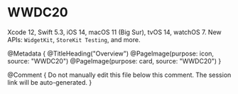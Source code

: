 # WWDC20

Xcode 12, Swift 5.3, iOS 14, macOS 11 (Big Sur), tvOS 14, watchOS 7.
New APIs: ``WidgetKit``, ``StoreKit Testing``, and more. 

@Metadata {
   @TitleHeading("Overview")
   @PageImage(purpose: icon, source: "WWDC20")
   @PageImage(purpose: card, source: "WWDC20")
}

@Comment { Do not manually edit this file below this comment. The session link will be auto-generated. }
